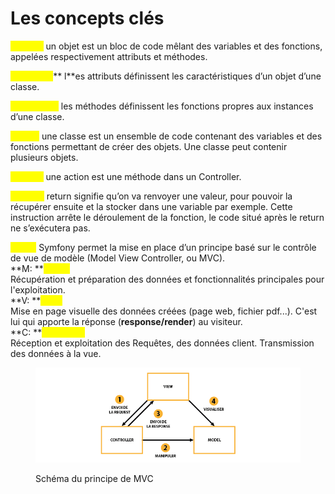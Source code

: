 # Les concepts clés

<mark style="color:yellow;">**Objets :**</mark> un objet est un bloc de code mêlant des variables et des fonctions, appelées respectivement attributs et méthodes.

<mark style="color:yellow;">**Attributs :**</mark>** l**es attributs définissent les caractéristiques d’un objet d’une classe.&#x20;

<mark style="color:yellow;">**Méthodes :**</mark> les méthodes définissent les fonctions propres aux instances d’une classe.

<mark style="color:yellow;">**Class :**</mark> une classe est un ensemble de code contenant des variables et des fonctions permettant de créer des objets. Une classe peut contenir plusieurs objets.

<mark style="color:yellow;">**Action :**</mark> une action est une méthode dans un Controller.&#x20;

<mark style="color:yellow;">**Return :**</mark> return signifie qu’on va renvoyer une valeur, pour pouvoir la récupérer ensuite et la stocker dans une variable par exemple. Cette instruction arrête le déroulement de la fonction, le code situé après le return ne s’exécutera pas.

<mark style="color:yellow;">**MVC :**</mark> Symfony permet la mise en place d’un principe basé sur le contrôle de vue de modèle (Model View Controller, ou MVC).\
**M: **<mark style="color:yellow;">**Model**</mark>\
Récupération et préparation des données et fonctionnalités principales pour l'exploitation. \
**V: **<mark style="color:yellow;">**View**</mark>\
Mise en page visuelle des données créées (page web, fichier pdf...).  C'est lui qui apporte la réponse (**response/render**) au visiteur.\
**C: **<mark style="color:yellow;">**Controller**</mark>\
Réception et exploitation des Requêtes, des données client. Transmission des données à la vue.

<figure><img src="../.gitbook/assets/MVC (1).png" alt="schèma du modèle MVC"><figcaption><p>Schéma du principe de MVC</p></figcaption></figure>

